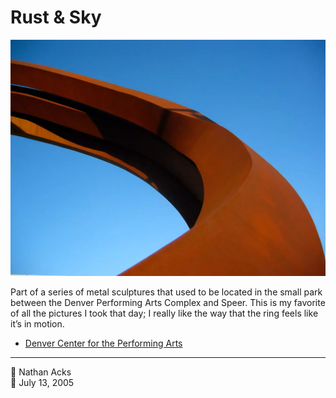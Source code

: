 # Rust & Sky

![A rust-colored metal coil arches from the lower right to upper left of the frame; beyond it is only perfectly clear blue sky](assets/6a86ec6dbbf5982efb90f176c9b55b63.webp)

Part of a series of metal sculptures that used to be located in the small park between the Denver Performing Arts Complex and Speer. This is my favorite of all the pictures I took that day; I really like the way that the ring feels like it’s in motion.

* [Denver Center for the Performing Arts](http://www.denvercenter.org/)

- - - -

<span aria-hidden="true">👤</span> Nathan Acks  
<span aria-hidden="true">📅</span> July 13, 2005
